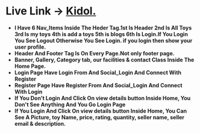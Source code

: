 # Live Link -> [Kidol.](https://assignment-11-b37e5.web.app/)

- **I Have 6 Nav_Items Inside The Heder Tag.1st Is Header 2nd Is All Toys 3rd Is my toys 4th is add a toys 5th is blogs 6th Is Login.If You Login You See Logout Otherwise You See Login. if you login then show your user profile.**
- **Header And Footer Tag Is On Every Page.Not only footer page.**
- **Banner, Gallery, Category tab, our facilities & contact Class Inside The Home Page.**
- **Login Page Have Login From And Social_Login And Connect With Register**
- **Register Page Have Register From And Social_Login And Connect With Login**
- **If You Don't Login And Click On view details button Inside Home, You Don't See Anything And You Go Login Page**
- **If You Login And Click On view details button Inside Home, You Can See A Picture, toy Name, price, rating, quantity, seller name, seller email & description.**
